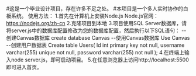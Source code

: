 #这是一个毕业设计项目，存在许多不足之处。
#本项目是一个多人实时协作的白板系统。
使用方法：
1.首先在计算机上安装Node.js       Node.js官网：https://nodejs.org/zh-cn
2.克隆项目到本地
3.项目使用SQL Server数据库，请将server.js中的数据库配置修改为您的数据库配置，然后执行以下SQL语句：
--创建Canvas数据库
create database Canvas
--使用Canvas数据库
Use Canvas
--创建用户数据表
Create table Users(
    Id int primary key not null,
    username varchar(255) unique not null,
    password varchar(255) not null
);
4.在终端上输入node server.js，即可启动项目。
5.在任意浏览器上访问http://localhost:5500即可进入首页。
